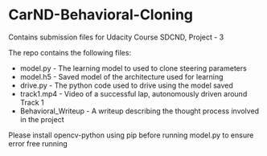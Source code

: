 # CarND-Behavioral-Cloning

Contains submission files for Udacity Course SDCND, Project - 3

The repo contains the following files:
  * model.py - The learning model to used to clone steering parameters
  * model.h5 - Saved model of the architecture used for learning
  * drive.py - The python code used to drive using the model saved
  * track1.mp4 - Video of a successful lap, autonomously driven around Track 1
  * Behavioral_Writeup - A writeup describing the thought process involved in the project
  
  
Please install opencv-python using pip before running model.py to ensure error free running
